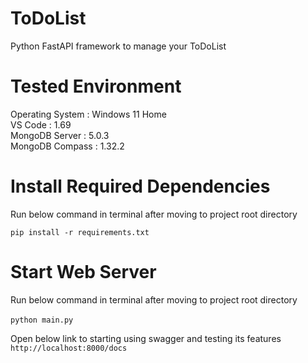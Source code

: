 # ToDoList
Python FastAPI framework to manage your ToDoList

# Tested Environment
Operating System : Windows 11 Home <br />
VS Code : 1.69 <br />
MongoDB Server : 5.0.3 <br />
MongoDB Compass : 1.32.2 <br />

# Install Required Dependencies
Run below command in terminal after moving to project root directory

``pip install -r requirements.txt``

# Start Web Server
Run below command in terminal after moving to project root directory<br /><br />
``python main.py``

Open below link to starting using swagger and testing its features<br />
``http://localhost:8000/docs``
